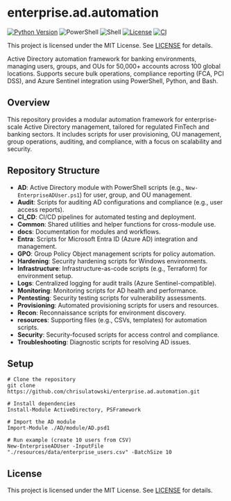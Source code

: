 # enterprise.ad.automation

[![Python Version](https://img.shields.io/badge/python-3.8%2B-blue.svg)](https://www.python.org/downloads/)
![PowerShell](https://img.shields.io/badge/powershell-5.1%2B-5391FE.svg?logo=powershell)
![Shell](https://img.shields.io/badge/shell-bash-black.svg?logo=gnu-bash)
[![License](https://img.shields.io/badge/license-MIT-green.svg)](LICENSE)
[![CI](https://github.com/chrisulatowski/enterprise.ad.automation/actions/workflows/ci.yml/badge.svg)](https://github.com/chrisulatowski/enterprise.ad.automation/actions/workflows/ci.yml)

This project is licensed under the MIT License. See [LICENSE](LICENSE) for details.

Active Directory automation framework for banking environments, managing users, groups, and OUs for 50,000+ accounts across 100 global locations. Supports secure bulk operations, compliance reporting (FCA, PCI DSS), and Azure Sentinel integration using PowerShell, Python, and Bash.

## Overview
This repository provides a modular automation framework for enterprise-scale Active Directory management, tailored for regulated FinTech and banking sectors. It includes scripts for user provisioning, OU management, group operations, auditing, and compliance, with a focus on scalability and security.

## Repository Structure
- **AD**: Active Directory module with PowerShell scripts (e.g., `New-EnterpriseADUser.ps1`) for user, group, and OU management.
- **Audit**: Scripts for auditing AD configurations and compliance (e.g., user access reports).
- **CI_CD**: CI/CD pipelines for automated testing and deployment.
- **Common**: Shared utilities and helper functions for cross-module use.
- **docs**: Documentation for modules and workflows.
- **Entra**: Scripts for Microsoft Entra ID (Azure AD) integration and management.
- **GPO**: Group Policy Object management scripts for policy automation.
- **Hardening**: Security hardening scripts for Windows environments.
- **Infrastructure**: Infrastructure-as-code scripts (e.g., Terraform) for environment setup.
- **Logs**: Centralized logging for audit trails (Azure Sentinel-compatible).
- **Monitoring**: Monitoring scripts for AD health and performance.
- **Pentesting**: Security testing scripts for vulnerability assessments.
- **Provisioning**: Automated provisioning scripts for users and resources.
- **Recon**: Reconnaissance scripts for environment discovery.
- **resources**: Supporting files (e.g., CSVs, templates) for automation scripts.
- **Security**: Security-focused scripts for access control and compliance.
- **Troubleshooting**: Diagnostic scripts for resolving AD issues.

## Setup
    # Clone the repository
    git clone https://github.com/chrisulatowski/enterprise.ad.automation.git

    # Install dependencies
    Install-Module ActiveDirectory, PSFramework

    # Import the AD module
    Import-Module ./AD/module/AD.psd1

    # Run example (create 10 users from CSV)
    New-EnterpriseADUser -InputFile "./resources/data/enterprise_users.csv" -BatchSize 10

## License
This project is licensed under the MIT License. See [LICENSE](LICENSE) for details.
